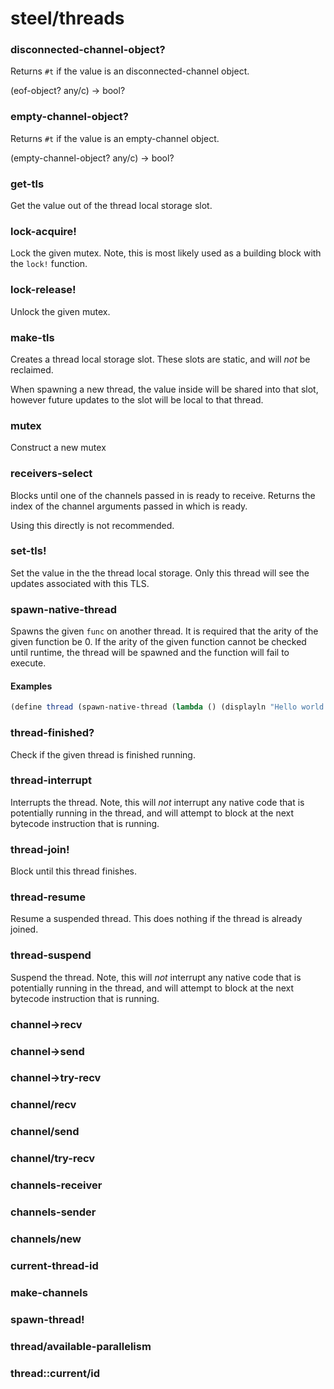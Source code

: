 # steel/threads
### **disconnected-channel-object?**
Returns `#t` if the value is an disconnected-channel object.

(eof-object? any/c) -> bool?
### **empty-channel-object?**
Returns `#t` if the value is an empty-channel object.

(empty-channel-object? any/c) -> bool?
### **get-tls**
Get the value out of the thread local storage slot.
### **lock-acquire!**
Lock the given mutex. Note, this is most likely used as a building block
with the `lock!` function.
### **lock-release!**
Unlock the given mutex.
### **make-tls**
Creates a thread local storage slot. These slots are static, and will _not_ be reclaimed.

When spawning a new thread, the value inside will be shared into that slot, however
future updates to the slot will be local to that thread.
### **mutex**
Construct a new mutex
### **receivers-select**
Blocks until one of the channels passed in is ready to receive.
Returns the index of the channel arguments passed in which is ready.

Using this directly is not recommended.
### **set-tls!**
Set the value in the the thread local storage. Only this thread will see the updates associated
with this TLS.
### **spawn-native-thread**
Spawns the given `func` on another thread. It is required that the arity of the
given function be 0. If the arity of the given function cannot be checked until runtime,
the thread will be spawned and the function will fail to execute.

#### Examples

```scheme
(define thread (spawn-native-thread (lambda () (displayln "Hello world!"))))
```
### **thread-finished?**
Check if the given thread is finished running.
### **thread-interrupt**
Interrupts the thread. Note, this will _not_ interrupt any native code
that is potentially running in the thread, and will attempt to block
at the next bytecode instruction that is running.
### **thread-join!**
Block until this thread finishes.
### **thread-resume**
Resume a suspended thread. This does nothing if the thread is already joined.
### **thread-suspend**
Suspend the thread. Note, this will _not_ interrupt any native code that is
potentially running in the thread, and will attempt to block at the next
bytecode instruction that is running.
### **channel->recv**
### **channel->send**
### **channel->try-recv**
### **channel/recv**
### **channel/send**
### **channel/try-recv**
### **channels-receiver**
### **channels-sender**
### **channels/new**
### **current-thread-id**
### **make-channels**
### **spawn-thread!**
### **thread/available-parallelism**
### **thread::current/id**
